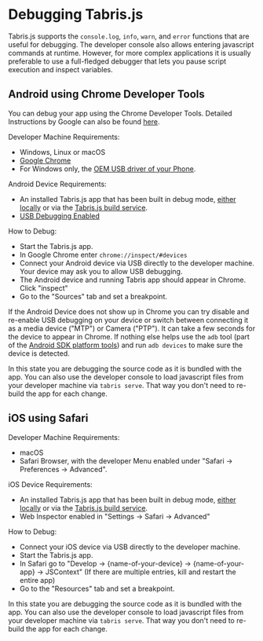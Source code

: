 ---
---
# Debugging Tabris.js

Tabris.js supports the `console.log`, `info`, `warn`, and `error` functions that are useful for debugging. The developer console also allows entering javascript commands at runtime. However, for more complex applications it is usually preferable to use a full-fledged debugger that lets you pause script execution and inspect variables.

## Android using Chrome Developer Tools

You can debug your app using the Chrome Developer Tools. Detailed Instructions by Google can also be found [here](https://developers.google.com/web/tools/chrome-devtools/remote-debugging/).

Developer Machine Requirements:
* Windows, Linux or macOS
* [Google Chrome](https://www.google.com/chrome/browser/desktop/index.html)
* For Windows only, the [OEM USB driver of your Phone](https://developer.android.com/tools/extras/oem-usb.html).

Android Device Requirements:
* An installed Tabris.js app that has been built in debug mode, [either locally](./build.md#local-build) or via the [Tabris.js build service](./build.md#build-service).
* [USB Debugging Enabled](https://developer.android.com/studio/debug/dev-options.html)

How to Debug:
* Start the Tabris.js app.
* In Google Chrome enter `chrome://inspect/#devices`
* Connect your Android device via USB directly to the developer machine. Your device may ask you to allow USB debugging.
* The Android device and running Tabris app should appear in Chrome. Click "inspect"
* Go to the "Sources" tab and set a breakpoint.

If the Android Device does not show up in Chrome you can try disable and re-enable USB debugging on your device or switch between connecting it as a media device ("MTP") or Camera ("PTP"). It can take a few seconds for the device to appear in Chrome. If nothing else helps use the `adb` tool (part of the [Android SDK platform tools]((https://developer.android.com/studio/releases/platform-tools.html))) and run `adb devices` to make sure the device is detected.

In this state you are debugging the source code as it is bundled with the app. You can also use the developer console to load javascript files from your developer machine via `tabris serve`. That way you don't need to re-build the app for each change.

## iOS using Safari

Developer Machine Requirements:
* macOS
* Safari Browser, with the developer Menu enabled under "Safari -> Preferences -> Advanced".

iOS Device Requirements:
* An installed Tabris.js app that has been built in debug mode, [either locally](./build.md#local-build) or via the [Tabris.js build service](./build.md#build-service).
* Web Inspector enabled in "Settings -> Safari -> Advanced"

How to Debug:
* Connect your iOS device via USB directly to the developer machine.
* Start the Tabris.js app.
* In Safari go to "Develop -> \{name-of-your-device} -> \{name-of-your-app} -> JSContext" (If there are multiple entries, kill and restart the entire app)
* Go to the "Resources" tab and set a breakpoint.

In this state you are debugging the source code as it is bundled with the app. You can also use the developer console to load javascript files from your developer machine via `tabris serve`. That way you don't need to re-build the app for each change.
